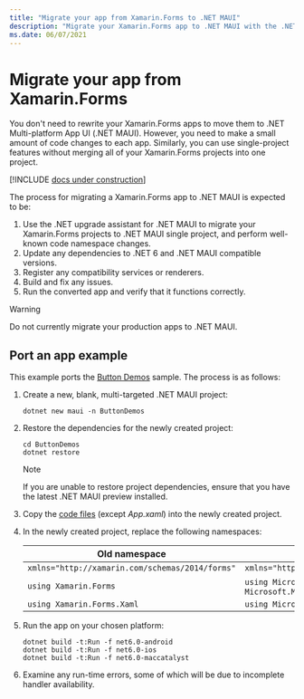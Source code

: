 ```yaml
---
title: "Migrate your app from Xamarin.Forms to .NET MAUI"
description: "Migrate your Xamarin.Forms app to .NET MAUI with the .NET upgrade assistant."
ms.date: 06/07/2021
---
```


# Migrate your app from Xamarin.Forms

You don't need to rewrite your Xamarin.Forms apps to move them to .NET Multi-platform App UI (.NET MAUI). However, you need to make a small amount of code changes to each app. Similarly, you can use single-project features without merging all of your Xamarin.Forms projects into one project.

[!INCLUDE [docs under construction](~/includes/preview-note.md)]

The process for migrating a Xamarin.Forms app to .NET MAUI is expected to be:

1. Use the .NET upgrade assistant for .NET MAUI to migrate your Xamarin.Forms projects to .NET MAUI single project, and perform well-known code namespace changes.
1. Update any dependencies to .NET 6 and .NET MAUI compatible versions.
1. Register any compatibility services or renderers.
1. Build and fix any issues.
1. Run the converted app and verify that it functions correctly.

> [!WARNING]
> Do not currently migrate your production apps to .NET MAUI.

## Port an app example

This example ports the [Button Demos](/samples/xamarin/xamarin-forms-samples/userinterface-buttondemos/) sample. The process is as follows:

1. Create a new, blank, multi-targeted .NET MAUI project:

    ```dotnetcli
    dotnet new maui -n ButtonDemos
    ```

1. Restore the dependencies for the newly created project:

    ```dotnetcli
    cd ButtonDemos
    dotnet restore
    ```

    > [!NOTE]
    > If you are unable to restore project dependencies, ensure that you have the latest .NET MAUI preview installed.

1. Copy the [code files](https://github.com/xamarin/xamarin-forms-samples/tree/main/UserInterface/ButtonDemos/ButtonDemos/ButtonDemos) (except *App.xaml*) into the newly created project.
1. In the newly created project, replace the following namespaces:

    | Old namespace | New namespace |
    | --- | --- |
    | `xmlns="http://xamarin.com/schemas/2014/forms"` | `xmlns="http://schemas.microsoft.com/dotnet/2021/maui"` |
    | `using Xamarin.Forms` | `using Microsoft.Maui` **AND** `using Microsoft.Maui.Controls` |
    | `using Xamarin.Forms.Xaml` | `using Microsoft.Maui.Controls.Xaml` |

1. Run the app on your chosen platform:

    ```dotnetcli
    dotnet build -t:Run -f net6.0-android
    dotnet build -t:Run -f net6.0-ios
    dotnet build -t:Run -f net6.0-maccatalyst
    ```

1. Examine any run-time errors, some of which will be due to incomplete handler availability.
